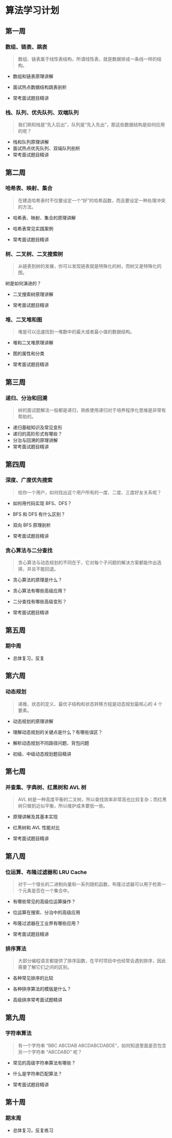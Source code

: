 # 算法学习计划

## 第一周 

### 数组、链表、跳表

> 数组、链表属于线性表结构，所谓线性表，就是数据排成一条线一样的结构。


- 数组和链表原理讲解

- 面试热点数据结构跳表剖析

- 常考面试题目精讲

### 栈、队列、优先队列、双端队列

> 我们熟知栈是“先入后出”，队列是“先入先出”，那这些数据结构是如何应用的呢？


- 栈和队列原理讲解
- 面试热点优先队列、双端队列剖析
- 常考面试题目精讲


## 第二周 

### 哈希表、映射、集合

> 在建造哈希表时不仅要设定一个“好”的哈希函数，而且要设定一种处理冲突的方法。


- 哈希表、映射、集合的原理讲解

- 哈希表常见实践案例

- 常考面试题目精讲

### 树、二叉树、二叉搜索树

> 从链表到树的发展，你可以发现链表就是特殊化的树，而树又是特殊化的图。


树是如何演进的？

- 二叉搜索树原理讲解

- 常考面试题目精讲

### 堆、二叉堆和图

> 堆是可以迅速找到一堆数中的最大或者最小值的数据结构。


- 堆和二叉堆原理讲解

- 图的属性和分类

- 常考面试题目精讲

## 第三周 

### 递归、分治和回溯

> 树的面试题解法一般都是递归，熟练使用递归对于培养程序化思维是非常有帮助的。


- 递归基础知识及常见变形
- 递归的高阶形式有哪些？
- 分治与回溯的原理讲解
- 常考面试题目精讲

## 第四周

### 深度、广度优先搜索

> 给你一个用户，如何找出这个用户所有的一度、二度、三度好友关系呢？

- 如何用代码实现 BFS、DFS？
- BFS 和 DFS 有什么区别？

- 双向 BFS 原理剖析

- 常考面试题目精讲

### 贪心算法与二分查找

> 贪心算法与动态规划的不同在于，它对每个子问题的解决方案都能作出选择，并且不能回退。

- 贪心算法的原理是什么？
- 贪心算法有哪些高级应用？
- 二分查找有哪些高级变形？

- 常考面试题目精讲

## 第五周

### 期中周

- 总体复习，反复


## 第六周 

### 动态规划

> 递推、状态的定义、最优子结构和状态转移方程是动态规划最核心的 4 个要素。


- 动态规划的原理讲解

- 理解动态规划的关键点是什么？有哪些误区？

- 解析动态规划不同路径问题、背包问题

- 初级、中级动态规划题目精讲

## 第七周 

### 并查集、字典树、红黑树和 AVL 树

> AVL 树是一种高度平衡的二叉树，所以查找效率非常高也比较复杂；而红黑树只做到近似平衡，所以维护成本要低一些。


- 原理讲解及其基本实现

- 红黑树和 AVL 性能对比

- 常考面试题目精讲

## 第八周 

### 位运算、布隆过滤器和 LRU Cache

> 对于一个很长的二进制向量和一系列随机函数，布隆过滤器可以用于检索一个元素是否在一个集合中。


- 有哪些常见的高级位运算操作？

- 位运算在搜索、分治中的高级应用

- 布隆过滤器在工业界有哪些应用？

- 常考面试题目精讲

### 排序算法

> 大部分编程语言都提供了排序函数，在平时项目中也经常会遇到排序，因此需要了解它们之间的区别。


- 各种常见排序的比较

- 各种排序算法的模版是什么？

- 高级排序常考面试题精讲

## 第九周

### 字符串算法

> 有一个字符串 “BBC ABCDAB ABCDABCDABDE”，如何知道里面是否包含另一个字符串 “ABCDABD” 呢？


- 常见的高级字符串算法有哪些？

- 什么是字符串匹配算法？

- 常考面试题目精讲

## 第十周

### 期末周

- 总体复习，反复练习
